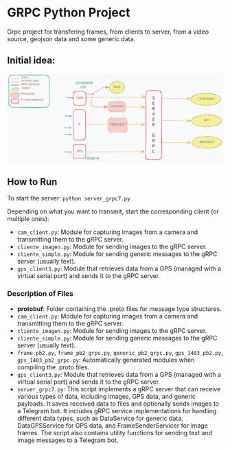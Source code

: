# GRPC Python Project
Grpc project for transfering frames, from clients to server, from a video source, geojson data and some generic data.

## Initial idea:

![Idea inicial](grpc_mciroservices.excalidraw.svg)

## How to Run

To start the server: `python server_grpc7.py`

Depending on what you want to transmit, start the corresponding client (or multiple ones):
- `cam_client.py`: Module for capturing images from a camera and transmitting them to the gRPC server.
- `cliente_imagen.py`: Module for sending images to the gRPC server.
- `cliente_simple.py`: Module for sending generic messages to the gRPC server (usually text).
- `gps_client3.py`: Module that retrieves data from a GPS (managed with a virtual serial port) and sends it to the gRPC server.

### Description of Files

- **protobuf**: Folder containing the .proto files for message type structures.
- `cam_client.py`: Module for capturing images from a camera and transmitting them to the gRPC server.
- `cliente_imagen.py`: Module for sending images to the gRPC server.
- `cliente_simple.py`: Module for sending generic messages to the gRPC server (usually text).
- `frame_pb2.py`, `frame_pb2_grpc.py`, `generic_pb2_grpc.py`, `gps_1403_pb2.py`, `gps_1403_pb2_grpc.py`: Automatically generated modules when compiling the .proto files.
- `gps_client3.py`: Module that retrieves data from a GPS (managed with a virtual serial port) and sends it to the gRPC server.
- `server_grpc7.py`: This script implements a gRPC server that can receive various types of data, including images, GPS data, and generic payloads. It saves received data to files and optionally sends images to a Telegram bot. It includes gRPC service implementations for handling different data types, such as DataService for generic data, DataGPSService for GPS data, and FrameSenderServicer for image frames. The script also contains utility functions for sending text and image messages to a Telegram bot.
